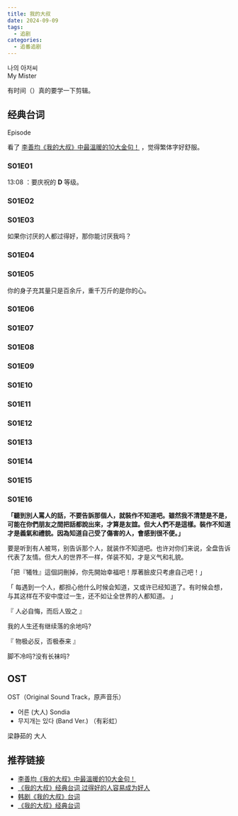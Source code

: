 ```yaml
---
title: 我的大叔
date: 2024-09-09
tags:
  - 追剧
categories:
  - 追番追剧
---
```


나의 아저씨  
My Mister


有时间（）真的要学一下剪辑。

## 经典台词

Episode

看了 [李善均《我的大叔》中最溫暖的10大金句！](https://www.elle.com/tw/entertainment/drama/g46240009/10-my-uncle/) ，觉得繁体字好舒服。

### S01E01

13:08 ：要庆祝的 **D** 等级。

### S01E02
### S01E03

如果你讨厌的人都过得好，那你能讨厌我吗？

### S01E04
### S01E05

你的身子充其量只是百余斤，重千万斤的是你的心。

### S01E06
### S01E07
### S01E08
### S01E09
### S01E10
### S01E11
### S01E12
### S01E13
### S01E14
### S01E15
### S01E16



**「聽到別人罵人的話，不要告訴那個人，就裝作不知道吧。雖然我不清楚是不是，可能在你們朋友之間把話都說出來，才算是友誼。但大人們不是這樣。裝作不知道才是義氣和禮貌。因為知道自己受了傷害的人，會感到很不便。」**

要是听到有人被骂，别告诉那个人，就装作不知道吧。也许对你们来说，全盘告诉代表了友情。但大人的世界不一样，佯装不知，才是义气和礼貌。

「把『犧牲』這個詞刪掉，你先開始幸福吧！厚著臉皮只考慮自己吧！」

「 每遇到一个人，都担心他什么时候会知道，又或许已经知道了。有时候会想，与其这样在不安中度过一生，还不如让全世界的人都知道。 」

『 人必自悔，而后人毁之 』

我的人生还有继续落的余地吗?

『 物极必反，否极泰来 』

脚不冷吗?没有长袜吗?

## OST

OST（Original Sound Track，原声音乐）

- 어른 (大人) Sondia
- 무지개는 있다 (Band Ver.) （有彩虹）


梁静茹的 大人

## 推荐链接

- [李善均《我的大叔》中最溫暖的10大金句！](https://www.elle.com/tw/entertainment/drama/g46240009/10-my-uncle/)
- [《我的大叔》经典台词 过得好的人容易成为好人](https://zhuanlan.zhihu.com/p/44141096)
- [韩剧《我的大叔》台词](https://www.douban.com/note/733353596/)
- [《我的大叔》经典台词](https://www.jianshu.com/p/81b43016474e)

